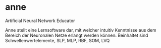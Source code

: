 # anne
Artificial Neural Network Educator


Anne stellt eine Lernsoftware dar, mit welcher intuitiv Kenntnisse aus dem Bereich der Neuronalen Netze erlangt werden können.
Beinhaltet sind Schwellenwertelemente, SLP, MLP, RBF, SOM, LVQ
